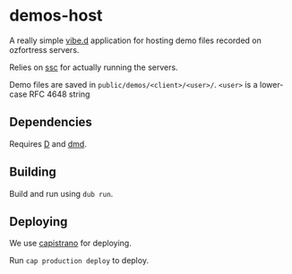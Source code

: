 # demos-host

A really simple [vibe.d](https://vibed.org) application for hosting demo files
recorded on ozfortress servers.

Relies on [ssc](https://github.com/ozfortress/ssc) for actually running the
servers.

Demo files are saved in `public/demos/<client>/<user>/`.
`<user>` is a lower-case RFC 4648 string

## Dependencies

Requires [D](https://dlang.org) and [dmd](https://code.dlang.org).

## Building

Build and run using `dub run`.

## Deploying

We use [capistrano](https://github.com/capistrano/capistrano) for deploying.

Run `cap production deploy` to deploy.
